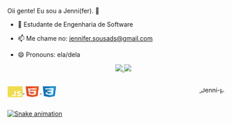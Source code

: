 Oii gente! Eu sou a Jenni(fer). 👋

- 🌱 Estudante de Engenharia de Software
- 📫 Me chame no: jennifer.sousads@gmail.com
- 😄 Pronouns: ela/dela


   <div align="center">
  <a href="https://github.com/jenni-fer-sousa">
  <img height="140em" src="https://github-readme-stats.vercel.app/api?username=jennifersousas&show_icons=true&theme=omni&include_all_commits=true&count_private=true"/>
  <img height="140em" src="https://github-readme-stats.vercel.app/api/top-langs/?username=jennifersousas&layout=compact&langs_count=7&theme=omni"/>
    
</div>
  
  <div style="display: inline_block"><br>
  <img align="center" alt="Jenni-Js" height="25" width="35" src="https://raw.githubusercontent.com/devicons/devicon/master/icons/javascript/javascript-plain.svg">
  <img align="center" alt="Jenni-HTML" height="25" width="35" src="https://raw.githubusercontent.com/devicons/devicon/master/icons/html5/html5-original.svg">
  <img align="center" alt="Jenni-CSS" height="25" width="35" src="https://raw.githubusercontent.com/devicons/devicon/master/icons/css3/css3-original.svg">
  <img align="right" alt="Jenni-pic" height="120" style="border-radius:50px;" src="[https://media.discordapp.net/attachments/639956127056134178/890373478988013628/Publicacoes_Instagram_1_1.png?width=676&height=676](https://discordapp.com/channels/@me/845147808842514472/976156523128565770)">
     
</div>
  
  ##
 
<div> 
   
 ![Snake animation](https://github.com/jennifersousas/jennifersousas/blob/output/github-contribution-grid-snake.svg)
 
</div>
